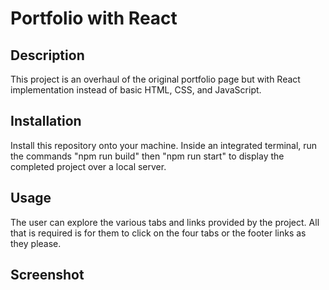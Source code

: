 # Portfolio with React

## Description

This project is an overhaul of the original portfolio page but with React implementation instead of basic HTML, CSS, and JavaScript.

## Installation

Install this repository onto your machine. Inside an integrated terminal, run the commands "npm run build" then "npm run start" to display the completed project over a local server.

## Usage

The user can explore the various tabs and links provided by the project. All that is required is for them to click on the four tabs or the footer links as they please.

## Screenshot

